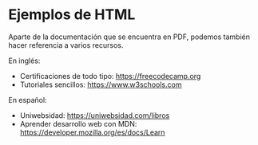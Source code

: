 Ejemplos de HTML
=

Aparte de la documentación que se encuentra en PDF, podemos también hacer referencia a varios recursos.

En inglés:

* Certificaciones de todo tipo: https://freecodecamp.org
* Tutoriales sencillos: https://www.w3schools.com

En español:

* Uniwebsidad: https://uniwebsidad.com/libros
* Aprender desarrollo web con MDN: https://developer.mozilla.org/es/docs/Learn
